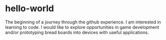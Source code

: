 # hello-world
The beginning of a journey through the github experience.
I am interested in learning to code. 
I would like to explore opportunities in game development and/or prototyping bread boards into devices with useful applications.
